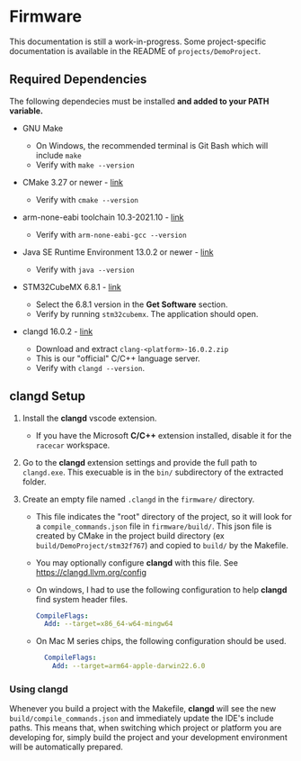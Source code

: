 # Firmware

This documentation is still a work-in-progress. Some project-specific documentation is available in the README of `projects/DemoProject`.

## Required Dependencies

The following dependecies must be installed __and added to your PATH variable.__

* GNU Make
  * On Windows, the recommended terminal is Git Bash which will include `make`
  * Verify with `make --version`
  
* CMake 3.27 or newer - [link](https://cmake.org/download/)
  * Verify with `cmake --version`

* arm-none-eabi toolchain 10.3-2021.10 - [link](https://developer.arm.com/downloads/-/arm-gnu-toolchain-downloads)
  * Verify with `arm-none-eabi-gcc --version`

* Java SE Runtime Environment 13.0.2 or newer - [link](https://www.oracle.com/java/technologies/javase/jdk13-archive-downloads.html)
  * Verify with `java --version`

* STM32CubeMX 6.8.1 - [link](https://www.st.com/en/development-tools/stm32cubemx)
  * Select the 6.8.1 version in the __Get Software__ section.
  * Verify by running `stm32cubemx`. The application should open.

* clangd 16.0.2 - [link](https://github.com/clangd/clangd/releases/tag/16.0.2)
  * Download and extract `clang-<platform>-16.0.2.zip`
  * This is our "official" C/C++ language server.
  * Verify with ``clangd --version``.

## __clangd__ Setup

1. Install the __clangd__ vscode extension.

   * If you have the Microsoft __C/C++__ extension installed, disable it for the `racecar` workspace.

2. Go to the __clangd__ extension settings and provide the full path to `clangd.exe`. This execuable is in the `bin/` subdirectory of the extracted folder.

3. Create an empty file named `.clangd` in the `firmware/` directory.
   * This file indicates the "root" directory of the project, so it will look for a `compile_commands.json` file in `firmware/build/`. This json file is created by CMake in the project build directory (ex `build/DemoProject/stm32f767`) and copied to `build/` by the Makefile.
   * You may optionally configure __clangd__ with this file. See <https://clangd.llvm.org/config>
   * On windows, I had to use the following configuration to help __clangd__ find system header files.

      ```yaml
      CompileFlags:
        Add: --target=x86_64-w64-mingw64
      ```

   * On Mac M series chips, the following configuration should be used.

      ```yaml
        CompileFlags:
          Add: --target=arm64-apple-darwin22.6.0
      ```

### Using __clangd__

Whenever you build a project with the Makefile, __clangd__ will see the new `build/compile_commands.json` and immediately update the IDE's include paths. This means that, when switching which project or platform you are developing for, simply build the project and your development environment will be automatically prepared.
